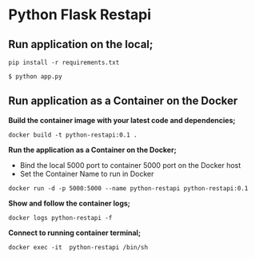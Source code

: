 # Python Flask Restapi

## Run application on the local;

```local
pip install -r requirements.txt
```

```local
$ python app.py
```

## Run application as a Container on the Docker

**Build the container image with your latest code and dependencies;**
```local
docker build -t python-restapi:0.1 .
```

**Run the application as a Container on the Docker;**
* Bind the local 5000 port to container 5000 port on the Docker host
* Set the Container Name to run in Docker 
```local
docker run -d -p 5000:5000 --name python-restapi python-restapi:0.1
```

**Show and follow the container logs;**
```local
docker logs python-restapi -f
```

**Connect to running container terminal;**
```local
docker exec -it  python-restapi /bin/sh
```
